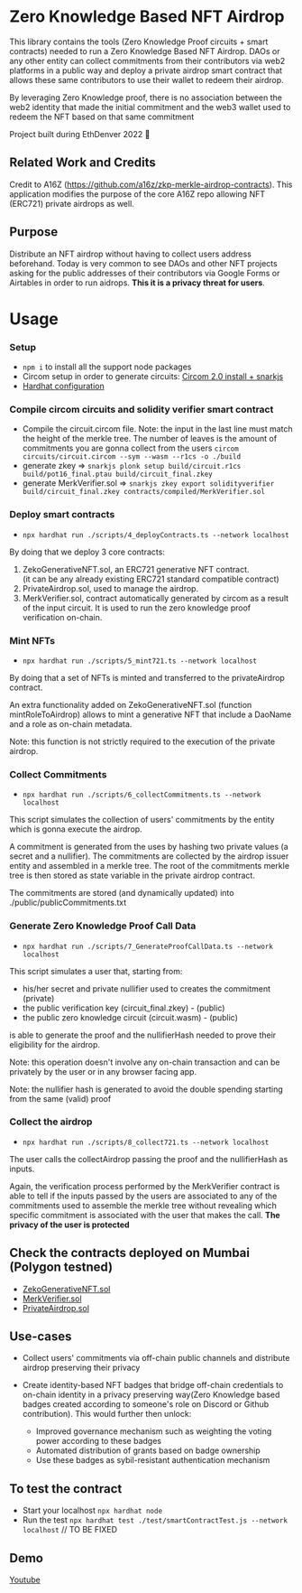 # Zero Knowledge Based NFT Airdrop

This library contains the tools (Zero Knowledge Proof circuits + smart contracts) needed to run a Zero Knowledge Based NFT Airdrop.
DAOs or any other entity can collect commitments from their contributors via web2 platforms in a public way and deploy a private airdrop smart contract that allows these same contributors to use their wallet to redeem their airdrop.

By leveraging Zero Knowledge proof, there is no association between the web2 identity that made the initial commitment and the web3 wallet used to redeem the NFT based on that same commitment 

Project built during EthDenver 2022 🙌

## Related Work and Credits

Credit to A16Z (https://github.com/a16z/zkp-merkle-airdrop-contracts). This application modifies the purpose of the core A16Z repo allowing NFT (ERC721) private airdrops as well.

## Purpose

Distribute an NFT airdrop without having to collect users address beforehand. Today is very common to see DAOs and other NFT projects asking for the public addresses of their contributors via Google Forms or Airtables in order to run aidrops. **This it is a privacy threat for users**.

# Usage

### Setup

- `npm i` to install all the support node packages
- Circom setup in order to generate circuits: [Circom 2.0 install + snarkjs](https://docs.circom.io/getting-started/installation/)
- [Hardhat configuration](https://www.chainshot.com/article/hardhat-guides-setup)

### Compile circom circuits and solidity verifier smart contract

- Compile the circuit.circom file. Note: the input in the last line must match the height of the merkle tree. The number of leaves is the amount of commitments you are gonna collect from the users `circom circuits/circuit.circom --sym --wasm --r1cs -o ./build`
- generate zkey => `snarkjs plonk setup build/circuit.r1cs build/pot16_final.ptau build/circuit_final.zkey`
- generate MerkVerifier.sol  => `snarkjs zkey export solidityverifier build/circuit_final.zkey contracts/compiled/MerkVerifier.sol`

### Deploy smart contracts

- `npx hardhat run ./scripts/4_deployContracts.ts --network localhost`

By doing that we deploy 3 core contracts:
1. ZekoGenerativeNFT.sol, an ERC721 generative NFT contract.  
(it can be any already existing ERC721 standard compatible contract)
2. PrivateAirdrop.sol, used to manage the airdrop.
3. MerkVerifier.sol, contract automatically generated by circom as a result of the input circuit. It is used to run the zero knowledge proof verification on-chain. 

### Mint NFTs

- `npx hardhat run ./scripts/5_mint721.ts --network localhost`

By doing that a set of NFTs is minted and transferred to the privateAirdrop contract. 

An extra functionality added on ZekoGenerativeNFT.sol (function mintRoleToAirdrop) allows to mint a generative NFT that include a DaoName and a role as on-chain metadata. 

Note: this function is not strictly required to the execution of the private airdrop.

### Collect Commitments

- `npx hardhat run ./scripts/6_collectCommitments.ts --network localhost`

This script simulates the collection of users' commitments by the entity which is gonna execute the airdrop. 

A commitment is generated from the uses by hashing two private values (a secret and a nullifier). The commitments are collected by the airdrop issuer entity and assembled in a merkle tree. The root of the commitments merkle tree is then stored as state variable in the private airdrop contract. 

The commitments are stored (and dynamically updated) into  ./public/publicCommitments.txt

### Generate Zero Knowledge Proof Call Data 

- `npx hardhat run ./scripts/7_GenerateProofCallData.ts --network localhost`

This script simulates a user that, starting from:
- his/her secret and private nullifier used to creates the commitment (private)
- the public verification key (circuit_final.zkey) - (public)
- the public zero knowledge circuit (circuit.wasm) - (public)

is able to generate the proof and the nullifierHash needed to prove their eligibility for the airdrop.

Note: this operation doesn't involve any on-chain transaction and can be privately by the user or in any browser facing app. 

Note: the nullifier hash is generated to avoid the double spending starting from the same (valid) proof

### Collect the airdrop 

- `npx hardhat run ./scripts/8_collect721.ts --network localhost`

The user calls the collectAirdrop passing the proof and the nullifierHash as inputs.

Again, the verification process performed by the MerkVerifier contract is able to tell if the inputs passed by the users are associated to any of the commitments used to assemble the merkle tree without revealing which specific commitment is associated with the user that makes the call. 
**The privacy of the user is protected**

## Check the contracts deployed on Mumbai (Polygon testned)

- [ZekoGenerativeNFT.sol](https://mumbai.polygonscan.com/address/0xbA7B88DF383728FAe73F4aC6532795797202cc87#code)
- [MerkVerifier.sol](https://mumbai.polygonscan.com/address/0x0B27cc41F37e62Bfea1f4E42897D56B5A18a3E70#code)
- [PrivateAirdrop.sol]()

## Use-cases

- Collect users' commitments via off-chain public channels and distribute airdrop preserving their privacy

- Create identity-based NFT badges that bridge off-chain credentials to on-chain identity in a privacy preserving way(Zero Knowledge based badges created according to someone's role on Discord or Github contribution). This would further then unlock:

    - Improved governance mechanism such as weighting the voting power according to these badges
    - Automated distribution of grants based on badge ownership
    - Use these badges as sybil-resistant authentication mechanism

## To test the contract 

- Start your localhost `npx hardhat node`
- Run the test `npx hardhat test ./test/smartContractTest.js --network localhost` // TO BE FIXED

## Demo

[Youtube](https://www.youtube.com/watch?v=PnffMSrQDlY)



